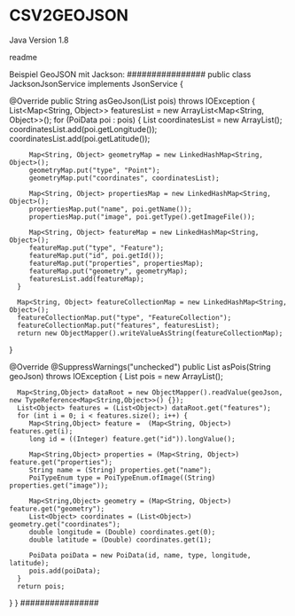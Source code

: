 ﻿# CSV2GEOJSON

Java Version 1.8

readme

Beispiel GeoJSON mit Jackson:
################
public class JacksonJsonService implements JsonService {
 
   @Override
   public String asGeoJson(List<PoiData> pois) throws IOException {
      List<Map<String, Object>> featuresList = new ArrayList<Map<String, Object>>();
      for (PoiData poi : pois) {
         List<Double> coordinatesList = new ArrayList<Double>();
         coordinatesList.add(poi.getLongitude());
         coordinatesList.add(poi.getLatitude());
 
         Map<String, Object> geometryMap = new LinkedHashMap<String, Object>();
         geometryMap.put("type", "Point");
         geometryMap.put("coordinates", coordinatesList);
 
         Map<String, Object> propertiesMap = new LinkedHashMap<String, Object>();
         propertiesMap.put("name", poi.getName());
         propertiesMap.put("image", poi.getType().getImageFile());
 
         Map<String, Object> featureMap = new LinkedHashMap<String, Object>();
         featureMap.put("type", "Feature");
         featureMap.put("id", poi.getId());
         featureMap.put("properties", propertiesMap);
         featureMap.put("geometry", geometryMap);
         featuresList.add(featureMap);
      }
 
      Map<String, Object> featureCollectionMap = new LinkedHashMap<String, Object>();
      featureCollectionMap.put("type", "FeatureCollection");
      featureCollectionMap.put("features", featuresList);
      return new ObjectMapper().writeValueAsString(featureCollectionMap);
   }
 
   @Override
   @SuppressWarnings("unchecked")
   public List<PoiData> asPois(String geoJson) throws IOException {
      List<PoiData> pois = new ArrayList<PoiData>();
 
      Map<String,Object> dataRoot = new ObjectMapper().readValue(geoJson, new TypeReference<Map<String,Object>>() {});
      List<Object> features = (List<Object>) dataRoot.get("features");
      for (int i = 0; i < features.size(); i++) {
         Map<String,Object> feature =  (Map<String, Object>) features.get(i);
         long id = ((Integer) feature.get("id")).longValue();
 
         Map<String,Object> properties = (Map<String, Object>) feature.get("properties");
         String name = (String) properties.get("name");
         PoiTypeEnum type = PoiTypeEnum.ofImage((String) properties.get("image"));
 
         Map<String,Object> geometry = (Map<String, Object>) feature.get("geometry");
         List<Object> coordinates = (List<Object>) geometry.get("coordinates");
         double longitude = (Double) coordinates.get(0);
         double latitude = (Double) coordinates.get(1);
 
         PoiData poiData = new PoiData(id, name, type, longitude, latitude);
         pois.add(poiData);
      }
      return pois;
   }
}
################